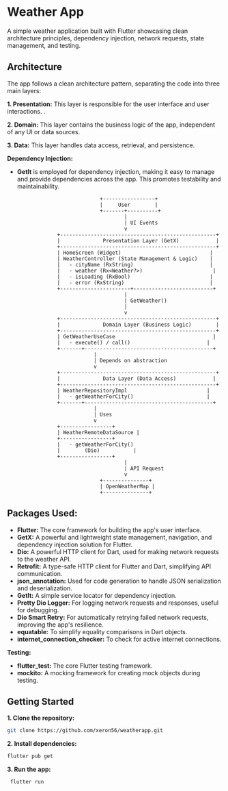 # Weather App 

A simple weather application built with Flutter showcasing clean architecture principles, dependency injection, network requests, state management, and testing.

## Architecture 

The app follows a clean architecture pattern, separating the code into three main layers:

**1. Presentation:** This layer is responsible for the user interface and user interactions.
.

**2. Domain:** This layer contains the business logic of the app, independent of any UI or data sources.


**3. Data:** This layer handles data access, retrieval, and persistence.

  

**Dependency Injection:**

- **GetIt** is employed for dependency injection, making it easy to manage and provide dependencies across the app. This promotes testability and maintainability.

                                 +-----------------+
                                 |     User        |
                                 +-------+----------+
                                         |
                                         | UI Events
                                         v
                   +---------------------------------------------------+
                   |              Presentation Layer (GetX)            |
                   +---------------------------------------------------+
                   | HomeScreen (Widget)                             |
                   | WeatherController (State Management & Logic)    |
                   |   - cityName (RxString)                         |
                   |   - weather (Rx<Weather?>)                       |
                   |   - isLoading (RxBool)                          |
                   |   - error (RxString)                            |
                   +-----------------------+--------------------------+
                                         |
                                         | GetWeather()
                                         |
                                         v
                   +---------------------------------------------------+
                   |              Domain Layer (Business Logic)        |
                   +---------------------------------------------------+
                   | GetWeatherUseCase                                |
                   |   - execute() / call()                         |
                   +-------+------------------------------------------+
                               |
                               | Depends on abstraction
                               v
                   +---------------------------------------------------+
                   |              Data Layer (Data Access)            |
                   +---------------------------------------------------+
                   | WeatherRepositoryImpl                          |
                   |   - getWeatherForCity()                        |
                   +-------+------------------------------------------+
                               |
                               | Uses
                               v
                   +-----------------+     
                   | WeatherRemoteDataSource |   
                   +-----------------+     
                   |   - getWeatherForCity()  
                   |        (Dio)           |   
                   +-----------------+     
                                         |
                                         | API Request
                                         v
                                 +---------------+
                                 | OpenWeatherMap |
                                 +---------------+ 

## Packages Used:

- **Flutter:** The core framework for building the app's user interface.
- **GetX:** A powerful and lightweight state management, navigation, and dependency injection solution for Flutter. 
- **Dio:** A powerful HTTP client for Dart, used for making network requests to the weather API.
- **Retrofit:** A type-safe HTTP client for Flutter and Dart, simplifying API communication.
- **json_annotation:**  Used for code generation to handle JSON serialization and deserialization. 
- **GetIt:** A simple service locator for dependency injection.
- **Pretty Dio Logger:** For logging network requests and responses, useful for debugging.
- **Dio Smart Retry:** For automatically retrying failed network requests, improving the app's resilience.
- **equatable:**  To simplify equality comparisons in Dart objects.
- **internet_connection_checker:**  To check for active internet connections.

**Testing:**

- **flutter_test:** The core Flutter testing framework.
- **mockito:**  A mocking framework for creating mock objects during testing. 


## Getting Started

**1. Clone the repository:**

   ```bash
   git clone https://github.com/xeron56/weatherapp.git
   ```

**2. Install dependencies:**

  ```bash
  flutter pub get
  ```

**3. Run the app:**

 ```bash
  flutter run
```  

 


